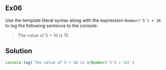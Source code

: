 ## Ex06
Use the template literal syntax along with the expression `Number('5') + 10` to log the following sentence to the console:
> The value of 5 + 10 is 15.

## Solution
```javascript
console.log(`The value of 5 + 10 is ${Number('5') + 10}`)
```
